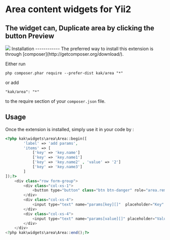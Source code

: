 Area content widgets for Yii2
================
The widget can, Duplicate area by clicking the button
Preview
-----------
<img src="https://lh3.googleusercontent.com/-G6BBKhyQqVg/Va0CmtW6v-I/AAAAAAAAACg/FnU_Qc9DyiU/s512-Ic42/areaPreview.png">
Installation
------------
The preferred way to install this extension is through [composer](http://getcomposer.org/download/).

Either run

```
php composer.phar require --prefer-dist kak/area "*"
```

or add

```
"kak/area": "*"
```

to the require section of your `composer.json` file.

Usage
-----
Once the extension is installed, simply use it in your code by  :
```php
<?php kak\widgets\area\Area::begin([
        'label' => 'add params',
        'items' => [
            ['key' => 'key.name']
            ['key' => 'key.name1']
            ['key' => 'key.name2' , 'value' => '2']
            ['key' => 'key.name3']
        ]
]);?>
    <div class="row form-group">
        <div class="col-xs-1">
            <button type="button" class="btn btn-danger" role="area.remove" >-</button>
        </div>    
        <div class="col-xs-4">
            <input type="text" name="params[key][]"  placeholder="Key"  value="{%=o.key%}" class="form-control"/>
        </div>
        <div class="col-xs-4">
            <input type="text" name="params[value][]" placeholder="Value"  value="{%=o.value%}" class="form-control"/>
        </div>
    </div>
<?php kak\widgets\area\Area::end();?>

```